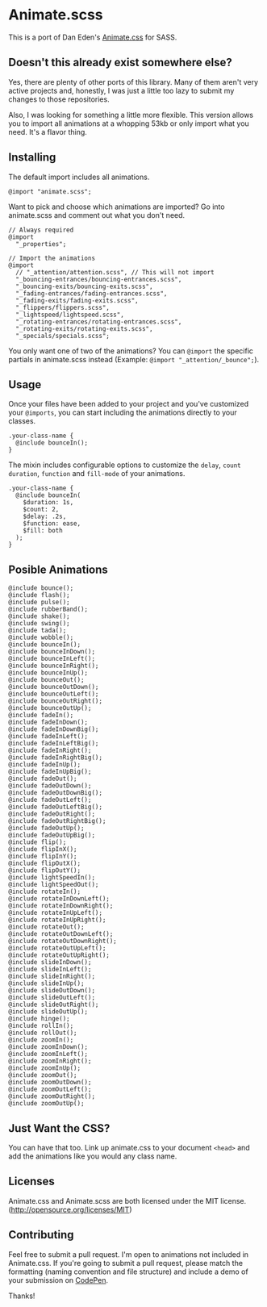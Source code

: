 # Animate.scss

This is a port of Dan Eden's [Animate.css](http://daneden.github.io/animate.css/) for SASS.

## Doesn't this already exist somewhere else?

Yes, there are plenty of other ports of this library. Many of them aren't very active projects and, honestly, I was just a little too lazy to submit my changes to those repositories.

Also, I was looking for something a little more flexible. This version allows you to import all animations at a whopping 53kb or only import what you need. It's a flavor thing.

## Installing

The default import includes all animations. 

```
@import "animate.scss";
```

Want to pick and choose which animations are imported? Go into animate.scss and comment out what you don't need.

```
// Always required
@import 
  "_properties";

// Import the animations
@import 
  // "_attention/attention.scss", // This will not import
  "_bouncing-entrances/bouncing-entrances.scss",
  "_bouncing-exits/bouncing-exits.scss",
  "_fading-entrances/fading-entrances.scss",
  "_fading-exits/fading-exits.scss",
  "_flippers/flippers.scss",
  "_lightspeed/lightspeed.scss",
  "_rotating-entrances/rotating-entrances.scss",
  "_rotating-exits/rotating-exits.scss",
  "_specials/specials.scss";
```
You only want one of two of the animations? You can `@import` the specific partials in animate.scss instead (Example: `@import "_attention/_bounce";`).

## Usage

Once your files have been added to your project and you've customized your `@imports`, you can start including the animations directly to your classes.

```
.your-class-name {
  @include bounceIn();
}
```

The mixin includes configurable options to customize the `delay`, `count` `duration`, `function` and `fill-mode` of your animations.

```
.your-class-name {
  @include bounceIn(
    $duration: 1s,
    $count: 2,
    $delay: .2s,
    $function: ease, 
    $fill: both
  );
}
```

## Posible Animations

```
@include bounce();
@include flash();
@include pulse();
@include rubberBand();
@include shake();
@include swing();
@include tada();
@include wobble();
@include bounceIn();
@include bounceInDown();
@include bounceInLeft();
@include bounceInRight();
@include bounceInUp();
@include bounceOut();
@include bounceOutDown();
@include bounceOutLeft();
@include bounceOutRight();
@include bounceOutUp();
@include fadeIn();
@include fadeInDown();
@include fadeInDownBig();
@include fadeInLeft();
@include fadeInLeftBig();
@include fadeInRight();
@include fadeInRightBig();
@include fadeInUp();
@include fadeInUpBig();
@include fadeOut();
@include fadeOutDown();
@include fadeOutDownBig();
@include fadeOutLeft();
@include fadeOutLeftBig();
@include fadeOutRight();
@include fadeOutRightBig();
@include fadeOutUp();
@include fadeOutUpBig();
@include flip();
@include flipInX();
@include flipInY();
@include flipOutX();
@include flipOutY();
@include lightSpeedIn();
@include lightSpeedOut();
@include rotateIn();
@include rotateInDownLeft();
@include rotateInDownRight();
@include rotateInUpLeft();
@include rotateInUpRight();
@include rotateOut();
@include rotateOutDownLeft();
@include rotateOutDownRight();
@include rotateOutUpLeft();
@include rotateOutUpRight();
@include slideInDown();
@include slideInLeft();
@include slideInRight();
@include slideInUp();
@include slideOutDown();
@include slideOutLeft();
@include slideOutRight();
@include slideOutUp();
@include hinge();
@include rollIn();
@include rollOut();
@include zoomIn();
@include zoomInDown();
@include zoomInLeft();
@include zoomInRight();
@include zoomInUp();
@include zoomOut();
@include zoomOutDown();
@include zoomOutLeft();
@include zoomOutRight();
@include zoomOutUp();
```


## Just Want the CSS?

You can have that too. Link up animate.css to your document `<head>` and add the animations like you would any class name.

## Licenses

Animate.css and Animate.scss are both licensed under the MIT license. (http://opensource.org/licenses/MIT)

## Contributing

Feel free to submit a pull request. I'm open to animations not included in Animate.css. If you're going to submit a pull request, please match the formatting (naming convention and file structure) and include a demo of your submission on [CodePen](http://www.codepen.io).

Thanks!
